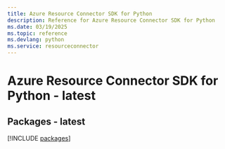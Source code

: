```yaml
---
title: Azure Resource Connector SDK for Python
description: Reference for Azure Resource Connector SDK for Python
ms.date: 03/19/2025
ms.topic: reference
ms.devlang: python
ms.service: resourceconnector
---
```

# Azure Resource Connector SDK for Python - latest
## Packages - latest
[!INCLUDE [packages](resource-connector-index.md)]